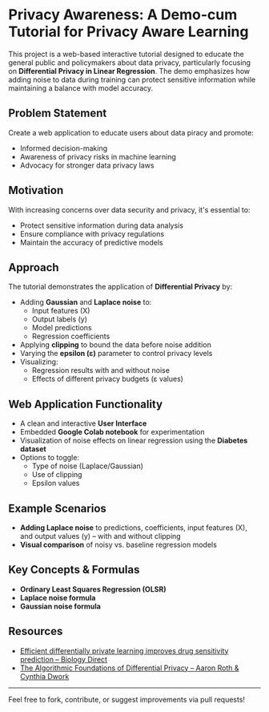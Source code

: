 # Privacy Awareness: A Demo-cum Tutorial for Privacy Aware Learning

This project is a web-based interactive tutorial designed to educate the general public and policymakers about data privacy, particularly focusing on **Differential Privacy in Linear Regression**. The demo emphasizes how adding noise to data during training can protect sensitive information while maintaining a balance with model accuracy.

## Problem Statement

Create a web application to educate users about data piracy and promote:
- Informed decision-making
- Awareness of privacy risks in machine learning
- Advocacy for stronger data privacy laws

## Motivation

With increasing concerns over data security and privacy, it's essential to:
- Protect sensitive information during data analysis
- Ensure compliance with privacy regulations
- Maintain the accuracy of predictive models

## Approach

The tutorial demonstrates the application of **Differential Privacy** by:
- Adding **Gaussian** and **Laplace noise** to:
  - Input features (X)
  - Output labels (y)
  - Model predictions
  - Regression coefficients
- Applying **clipping** to bound the data before noise addition
- Varying the **epsilon (ε)** parameter to control privacy levels
- Visualizing:
  - Regression results with and without noise
  - Effects of different privacy budgets (ε values)

## Web Application Functionality

- A clean and interactive **User Interface**
- Embedded **Google Colab notebook** for experimentation
- Visualization of noise effects on linear regression using the **Diabetes dataset**
- Options to toggle:
  - Type of noise (Laplace/Gaussian)
  - Use of clipping
  - Epsilon values

##  Example Scenarios

- **Adding Laplace noise** to predictions, coefficients, input features (X), and output values (y) – with and without clipping
- **Visual comparison** of noisy vs. baseline regression models

## Key Concepts & Formulas

- **Ordinary Least Squares Regression (OLSR)**
- **Laplace noise formula**
- **Gaussian noise formula**

## Resources

- [Efficient differentially private learning improves drug sensitivity prediction – Biology Direct](https://biologydirect.biomedcentral.com/articles/10.1186/s13062-017-0203-4)
- [The Algorithmic Foundations of Differential Privacy – Aaron Roth & Cynthia Dwork](https://www.cis.upenn.edu/~aaroth/privacybook.html)


---

Feel free to fork, contribute, or suggest improvements via pull requests!
